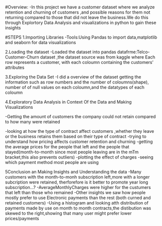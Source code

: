 #Overview:
-In this project we have a customer dataset where we analyze retention and churning of customers ,and possible reasons for them not returning compared to those that did not leave the business.We do this through Explortory Data Analysis and visualizations in python to gain these insights

#STEPS
1.Importing Libraries
-Tools:Using Pandas to import data,matplotlib and seaborn for data visualizations


2.Loading the dataset
-Loaded  the dataset into pandas datafrme:Telco-Customer-Churn dataset ,the dataset source was from kaggle where Each row represents a customer, with each coloumn containing the customers’ attributes

3.Exploring the Data Set 
-I did a overview of the dataset getting the information such as row numbers and the number of coloumns(shape), number of of null values on each coloumn,and the datatypes of each coloumn

4.Exploratory Data Analysis in Context Of the Data and Making Visualizations

-Getting the amount of customers the company could not retain compared to how many were retained

-looking at how the type of contract affect customers ,whether they leave or the business retains them based on their type of contract
-trying to understand how pricing affects customer retention and churning
-getting the average prices for the people that left and the people that stayed(month-to-month since most people leaving are in the mTm bracket,this also prevents outliers)
-plotting the effect of charges
-seeing which payment method most people are using

5Conclusion an Making Insights and Understanding the data
-Many customers with the month-to-monh subscription left,more with a longer subcription were retained, therforefore is it better to promote year long subscription...?
-AverageMonthlyCharges were higher for the custumers that left than those who remained
-Other insights we saw how people mostly prefer to use Electronic payments than the rest (both curned and retained customers)
-Using a histogram and looking atth distribution of payments made by use on month to month contracts,the distibution was skewed to the right,showing that many user might prefer lower prices/payments
